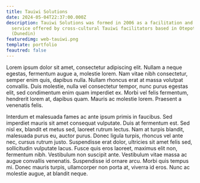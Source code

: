 ```yaml
---
title: Tauiwi Solutions
date: 2024-05-04T22:37:00.000Z
description: Tauiwi Solutions was formed in 2006 as a facilitation and workshop
  service offered by cross-cultural Tauiwi facilitators based in Otepoti
  (Dunedin)
featuredimg: web-tauiwi.png
template: portfolio
feautred: false
---
```

Lorem ipsum dolor sit amet, consectetur adipiscing elit. Nullam a neque egestas, fermentum augue a, molestie lorem. Nam vitae nibh consectetur, semper enim quis, dapibus nulla. Nullam rhoncus erat at massa volutpat convallis. Duis molestie, nulla vel consectetur tempor, nunc purus egestas elit, sed condimentum enim quam imperdiet ex. Morbi vel felis fermentum, hendrerit lorem at, dapibus quam. Mauris ac molestie lorem. Praesent a venenatis felis.

Interdum et malesuada fames ac ante ipsum primis in faucibus. Sed imperdiet mauris sit amet consequat vulputate. Duis at fermentum est. Sed nisl ex, blandit et metus sed, laoreet rutrum lectus. Nam at turpis blandit, malesuada purus eu, auctor purus. Donec ligula turpis, rhoncus vel ante nec, cursus rutrum justo. Suspendisse erat dolor, ultricies sit amet felis sed, sollicitudin vulputate lacus. Fusce quis eros laoreet, maximus elit non, fermentum nibh. Vestibulum non suscipit ante. Vestibulum vitae massa ac augue convallis venenatis. Suspendisse id ornare arcu. Morbi quis tempus mi. Donec mauris turpis, ullamcorper non porta at, viverra id eros. Nunc ac molestie augue, at blandit neque.
